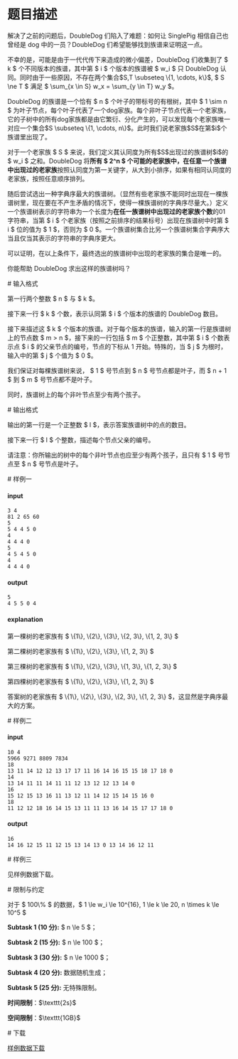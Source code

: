 # 题目描述

<p>解决了之前的问题后，DoubleDog 们陷入了难题：如何让 SinglePig 相信自己也曾经是 dog 中的一员？DoubleDog 们希望能够找到族谱来证明这一点。</p>
<p>不幸的是，可能是由于一代代传下来造成的微小偏差，DoubleDog 们收集到了 $ k $ 个不同版本的族谱，其中第 $ i $ 个版本的族谱被 $ w_i $ 只 DoubleDog 认同。同时由于一些原因，不存在两个集合$S,T \subseteq \{1, \cdots, k\}$, $ S \ne T $ 满足 $ \sum_{x \in S} w_x = \sum_{y \in T} w_y $。</p>
<p>DoubleDog 的族谱是一个恰有 $ n $ 个叶子的带标号的有根树，其中 $ 1 \sim n $ 为叶子节点，每个叶子代表了一个dog家族。每个非叶子节点代表一个老家族，它的子树中的所有dog家族都是由它繁衍、分化产生的，可以发现每个老家族唯一对应一个集合$S \subseteq \{1, \cdots, n\}$。此时我们说老家族$S$在第$i$个族谱里出现了。</p>
<p>对于一个老家族 $ S $ 来说，我们定义其认同度为所有$S$出现过的族谱树$i$的 $ w_i $ 之和。DoubleDog 将<strong>所有 $ 2^n $ 个可能的老家族中，在任意一个族谱中出现过的老家族</strong>按照认同度为第一关键字，从大到小排序，如果有相同认同度的老家族，按照任意顺序排列。</p>
<p>随后尝试选出一种字典序最大的族谱树。（显然有些老家族不能同时出现在一棵族谱树里，现在要在不产生矛盾的情况下，使得一棵族谱树的字典序尽量大。）定义一个族谱树表示的字符串为一个长度为<strong>在任一族谱树中出现过的老家族个数</strong>的01字符串，当第 $ i $ 个老家族（按照之前排序的结果标号）出现在族谱树中时第 $ i $ 位的值为 $ 1 $，否则为 $ 0 $。一个族谱树集合比另一个族谱树集合字典序大当且仅当其表示的字符串的字典序更大。</p>
<p>可以证明，在以上条件下，最终选出的族谱树中出现的老家族的集合是唯一的。</p>
<p>你能帮助 DoubleDog 求出这样的族谱树吗？</p>
# 输入格式


<p>第一行两个整数 $ n $ 与 $ k $。</p>
<p>接下来一行 $ k $ 个数，表示认同第 $ i $ 个版本的族谱的 DoubleDog 数目。</p>
<p>接下来描述这 $ k $ 个版本的族谱。对于每个版本的族谱，输入的第一行是族谱树上的节点数 $ m &gt; n $，接下来的一行包括 $ m $ 个正整数，其中第 $ i $ 个数表示点 $ i $ 的父亲节点的编号，节点的下标从 1 开始。特殊的，当 $ j $ 为根时，输入中的第 $ j $ 个值为 $ 0 $。</p>
<p>我们保证对每棵族谱树来说， $ 1 $ 号节点到 $ n $ 号节点都是叶子，而 $ n + 1 $ 到 $ m $ 号节点都不是叶子。</p>
<p>同时，族谱树上的每个非叶节点至少有两个孩子。</p>
# 输出格式


<p>输出的第一行是一个正整数 $ l $，表示答案族谱树中的点的数目。</p>
<p>接下来一行 $ l $ 个整数，描述每个节点父亲的编号。</p>
<p>请注意：你所输出的树中的每个非叶节点也应至少有两个孩子，且只有 $ 1 $ 号节点至 $ n $ 号节点是叶子。</p>
# 样例一


<h4>input</h4>
<pre><code>3 4
81 2 65 60
5
5 4 4 5 0
4
4 4 4 0
5
4 5 4 5 0
4
4 4 4 0</code></pre>
<h4>output</h4>
<pre><code>5
4 5 5 0 4</code></pre>
<h4>explanation</h4>
<p>第一棵树的老家族有 $ \{1\}, \{2\}, \{3\}, \{2, 3\}, \{1, 2, 3\} $</p>
<p>第二棵树的老家族有 $ \{1\}, \{2\}, \{3\}, \{1, 2, 3\} $</p>
<p>第三棵树的老家族有 $ \{1\}, \{2\}, \{3\}, \{1, 3\}, \{1, 2, 3\} $</p>
<p>第四棵树的老家族有 $ \{1\}, \{2\}, \{3\}, \{1, 2, 3\} $</p>
<p>答案树的老家族有 $ \{1\}, \{2\}, \{3\}, \{2, 3\}, \{1, 2, 3\} $，这显然是字典序最大的方案。</p>
# 样例二


<h4>input</h4>
<pre><code>10 4
5966 9271 8809 7834
18
13 11 14 12 12 13 17 17 11 16 14 16 15 15 18 17 18 0
14
13 14 11 11 14 11 11 12 13 12 12 13 14 0
16
15 12 15 13 16 11 13 12 11 14 12 15 14 15 16 0
18
11 12 12 18 16 14 15 13 11 11 13 16 14 15 17 17 18 0</code></pre>
<h4>output</h4>
<pre><code>16
14 16 12 15 11 12 15 13 14 13 0 13 14 16 12 11</code></pre>
# 样例三


<p>见样例数据下载。</p>
# 限制与约定


<p>对于 $ 100\% $ 的数据，$ 1 \le w_i \le 10^{16}, 1 \le k \le 20, n \times k \le 10^5 $</p>
<p><strong>Subtask 1 (10 分):</strong> $ n \le 5 $；</p>
<p><strong>Subtask 2 (15 分):</strong> $ n \le 100 $；</p>
<p><strong>Subtask 3 (30 分):</strong> $ n \le 1000 $；</p>
<p><strong>Subtask 4 (20 分):</strong> 数据随机生成；</p>
<p><strong>Subtask 5 (25 分):</strong> 无特殊限制。</p>
<p><strong>时间限制</strong>：$\texttt{2s}$</p>
<p><strong>空间限制</strong>：$\texttt{1GB}$</p>
# 下载


<p><a href="/download.php?type=problem&amp;id=463">样例数据下载</a></p>
